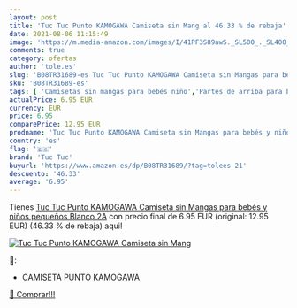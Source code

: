 ```yaml
---
layout: post
title: 'Tuc Tuc Punto KAMOGAWA Camiseta sin Mang al 46.33 % de rebaja'
date: 2021-08-06 11:15:49
image: 'https://m.media-amazon.com/images/I/41PF3S89awS._SL500_._SL400_.jpg'
comments: true
category: ofertas
author: 'tole.es'
slug: 'B08TR31689-es Tuc Tuc Punto KAMOGAWA Camiseta sin Mangas para bebés y...'
sku: 'B08TR31689-es'
tags: [ 'Camisetas sin mangas para bebés niño','Partes de arriba para bebés niño','Ropa','Ropa para bebés','Ropa para bebés niño','bebés','tuc tuc', ]
actualPrice: 6.95 EUR
currency: EUR
price: 6.95
comparePrice: 12.95 EUR
prodname: 'Tuc Tuc Punto KAMOGAWA Camiseta sin Mangas para bebés y niños pequeños  Blanco  2A'
country: 'es'
flag: '🇪🇸'
brand: 'Tuc Tuc'
buyurl: 'https://www.amazon.es/dp/B08TR31689/?tag=tolees-21'
descuento: '46.33'
average: '6.95'
---
```


Tienes [Tuc Tuc Punto KAMOGAWA Camiseta sin Mangas para bebés y niños pequeños  Blanco  2A](https://www.amazon.es/dp/B08TR31689/?tag=tolees-21) con precio final de  6.95 EUR (original: 12.95 EUR) (46.33 %  de rebaja) aqui!

[![Tuc Tuc Punto KAMOGAWA Camiseta sin Mang](https://m.media-amazon.com/images/I/41PF3S89awS._SL500_._SL400_.jpg)](https://www.amazon.es/dp/B08TR31689/?tag=tolees-21)

🔎:

- CAMISETA PUNTO KAMOGAWA

[🛒 Comprar!!!](https://www.amazon.es/dp/B08TR31689/?tag=tolees-21)
